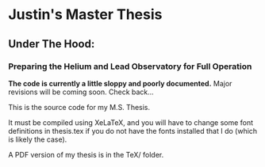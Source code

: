 Justin's Master Thesis
=============

## Under The Hood: 
### Preparing the Helium and Lead Observatory for Full Operation

**The code is currently a little sloppy and poorly documented.** Major revisions will be coming soon. Check back...

This is the source code for my M.S. Thesis.

It must be compiled using XeLaTeX, and you will have to change some font definitions in thesis.tex if you do not have the fonts installed that I do (which is likely the case).

A PDF version of my thesis is in the TeX/ folder.
